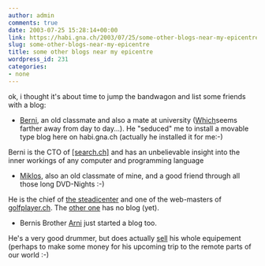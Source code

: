 ```yaml
---
author: admin
comments: true
date: 2003-07-25 15:28:14+00:00
link: https://habi.gna.ch/2003/07/25/some-other-blogs-near-my-epicentre/
slug: some-other-blogs-near-my-epicentre
title: some other blogs near my epicentre
wordpress_id: 231
categories:
- none
---
```


ok, i thought it's about time to jump the bandwagon and list some friends with a blog:




	
  * [Berni](http://www.bernhardseefeld.ch), an old classmate and also a mate at university ([Which](http://ubecx01.unibe.ch:8081/)seems farther away from day to day...). He "seduced" me to install a movable type blog here on habi.gna.ch (actually he installed it for me:-)  

Berni is the CTO of [[search.ch]](http://www.search.ch/) and has an unbelievable insight into the inner workings of any computer and programming language

	
  * [Miklos](http://www.kozary.com/mt), also an old classmate of mine, and a good friend through all those long DVD-Nights :-)  

He is the chief of [the steadicenter](http://www.steadicenter.com/) and one of the web-masters of [golfplayer.ch](http://www.golfplayer.ch/). The [other one](https://armand.bild.li/17/view.html) has no blog (yet).


  * Bernis Brother [Arni](http://www.arnoldseefeld.com/blog/) just started a blog too.  

He's a very good drummer, but does actually [sell](http://www.arnoldseefeld.com/drum/) his whole equipement (perhaps to make some money for his upcoming trip to the remote parts of our world :-)


